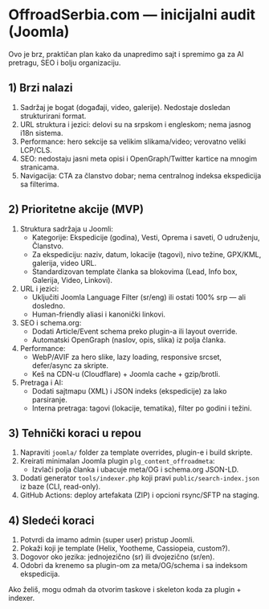 # OffroadSerbia.com — inicijalni audit (Joomla)

Ovo je brz, praktičan plan kako da unapredimo sajt i spremimo ga za AI pretragu, SEO i bolju organizaciju.

## 1) Brzi nalazi
1. Sadržaj je bogat (događaji, video, galerije). Nedostaje dosledan strukturirani format.
2. URL struktura i jezici: delovi su na srpskom i engleskom; nema jasnog i18n sistema.
3. Performance: hero sekcije sa velikim slikama/video; verovatno veliki LCP/CLS.
4. SEO: nedostaju jasni meta opisi i OpenGraph/Twitter kartice na mnogim stranicama.
5. Navigacija: CTA za članstvo dobar; nema centralnog indeksa ekspedicija sa filterima.

## 2) Prioritetne akcije (MVP)
1. Struktura sadržaja u Joomli:
   - Kategorije: Ekspedicije (godina), Vesti, Oprema i saveti, O udruženju, Članstvo.
   - Za ekspediciju: naziv, datum, lokacije (tagovi), nivo težine, GPX/KML, galerija, video URL.
   - Standardizovan template članka sa blokovima (Lead, Info box, Galerija, Video, Linkovi).
2. URL i jezici:
   - Uključiti Joomla Language Filter (sr/eng) ili ostati 100% srp — ali dosledno.
   - Human-friendly aliasi i kanonički linkovi.
3. SEO i schema.org:
   - Dodati Article/Event schema preko plugin-a ili layout override.
   - Automatski OpenGraph (naslov, opis, slika) iz polja članka.
4. Performance:
   - WebP/AVIF za hero slike, lazy loading, responsive srcset, defer/async za skripte.
   - Keš na CDN-u (Cloudflare) + Joomla cache + gzip/brotli.
5. Pretraga i AI:
   - Dodati sajtmapu (XML) i JSON indeks (ekspedicije) za lako parsiranje.
   - Interna pretraga: tagovi (lokacije, tematika), filter po godini i težini.

## 3) Tehnički koraci u repou
1. Napraviti `joomla/` folder za template overrides, plugin-e i build skripte.
2. Kreirati minimalan Joomla plugin `plg_content_offroadmeta`:
   - Izvlači polja članka i ubacuje meta/OG i schema.org JSON-LD.
3. Dodati generator `tools/indexer.php` koji pravi `public/search-index.json` iz baze (CLI, read-only).
4. GitHub Actions: deploy artefakata (ZIP) i opcioni rsync/SFTP na staging.

## 4) Sledeći koraci
1. Potvrdi da imamo admin (super user) pristup Joomli.
2. Pokaži koji je template (Helix, Yootheme, Cassiopeia, custom?).
3. Dogovor oko jezika: jednojezično (sr) ili dvojezično (sr/en).
4. Odobri da krenemo sa plugin-om za meta/OG/schema i sa indeksom ekspedicija.

Ako želiš, mogu odmah da otvorim taskove i skeleton koda za plugin + indexer.
